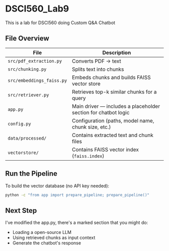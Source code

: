# DSCI560_Lab9
This is a lab for DSCI560 doing Custom Q&amp;A Chatbot


## File Overview

| File | Description |
|------|--------------|
| `src/pdf_extraction.py` | Converts PDF → text |
| `src/chunking.py` | Splits text into chunks |
| `src/embeddings_faiss.py` | Embeds chunks and builds FAISS vector store |
| `src/retriever.py` | Retrieves top-k similar chunks for a query |
| `app.py` | Main driver — includes a placeholder section for chatbot logic |
| `config.py` | Configuration (paths, model name, chunk size, etc.) |
| `data/processed/` | Contains extracted text and chunk files |
| `vectorstore/` | Contains FAISS vector index (`faiss.index`) |

## Run the Pipeline

To build the vector database (no API key needed):

```bash
python -c "from app import prepare_pipeline; prepare_pipeline()"
```

## Next Step

I've modified the app.py, there's a marked section that you might do:
- Loading a open-source LLM
- Using retrieved chunks as input context
- Generate the chatbot's response